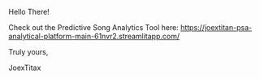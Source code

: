 Hello There!

Check out the Predictive Song Analytics Tool here: https://joextitan-psa-analytical-platform-main-61nvr2.streamlitapp.com/

Truly yours,

JoexTitax
